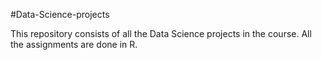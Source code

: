#Data-Science-projects

This repository consists of all the Data Science projects in the course. All the assignments are done in R.
